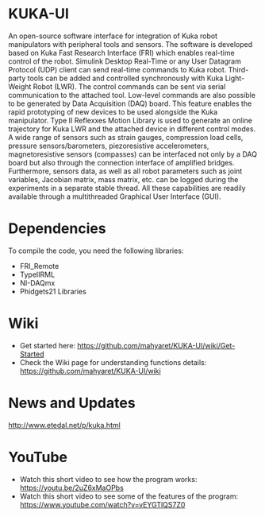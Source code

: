 # KUKA-UI
An open-source software interface for integration of Kuka robot manipulators with peripheral tools and sensors. The software is developed based on Kuka Fast Research Interface (FRI) which enables real-time control of the robot. Simulink Desktop Real-Time or any User Datagram Protocol (UDP) client can send real-time commands to Kuka robot. Third-party tools can be added and controlled synchronously with Kuka Light-Weight Robot (LWR). The control commands can be sent via serial communication to the attached tool. Low-level commands are also possible to be generated by Data Acquisition (DAQ) board. This feature enables the rapid prototyping of new devices to be used alongside the Kuka manipulator. Type II Reflexxes Motion Library is used to generate an online trajectory for Kuka LWR and the attached device in different control modes. A wide range of sensors such as strain gauges, compression load cells, pressure sensors/barometers, piezoresistive accelerometers, magnetoresistive sensors (compasses) can be interfaced not only by a DAQ board but also through the connection interface of amplified bridges. Furthermore, sensors data, as well as all robot parameters such as joint variables, Jacobian matrix, mass matrix, etc. can be logged during the experiments in a separate stable thread. All these capabilities are readily available through a multithreaded Graphical User Interface (GUI).
# Dependencies
To compile the code, you need the following libraries:
- FRI_Remote
- TypeIIRML
- NI-DAQmx
- Phidgets21 Libraries
# Wiki
- Get started here:
https://github.com/mahyaret/KUKA-UI/wiki/Get-Started
- Check the Wiki page for understanding functions details:
https://github.com/mahyaret/KUKA-UI/wiki
# News and Updates
http://www.etedal.net/p/kuka.html
# YouTube
- Watch this short video to see how the program works: 
https://youtu.be/2uZ6xMaOPbs
- Watch this short video to see some of the features of the program:
https://www.youtube.com/watch?v=vEYGTlQS7Z0
